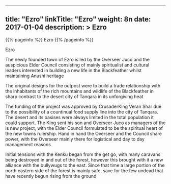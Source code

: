
---
title: "Ezro"
linkTitle: "Ezro"
weight: 8n
date: 2017-01-04
description: >
 Ezro
---

{{% pageinfo %}}
Ezro
{{% /pageinfo %}}

Ezro

The newly founded town of Ezro is led by the Overseer Juco and the auspicious Elder Council consisting of mainly spiritualist and cultural leaders interested in building a new life in the Blackfeather whilst maintaining Anushi heritage

The original designs for the outpost were to build a trade relationship with the inhabitants of the rich mountains and wildlife of the Blackfeather in sharp contrast to the desert city of Tanqara in its unforgiving heat

The funding of the project was approved by CrusaderKing Veran Shar due to the possibility of a countinual food supply line into the city of Tanqara. The desert and its oasises were always limited in the total population it could support. The King sent his son and Overseer Juco as managers of the is new project, with the Elder Council formulated to be the spiritual heart of the new towns rulership. Hand in hand the Overseer and the Council share power, with the Overseer mainly there for logistical and day to day management reasons

Initial tensions with the Kenku began from the get go, with many caravans being destroyed in and out of the forest, however this brought with it a new alliance with the bullywugs to the east. Since that time a large portion of the north eastern side of the forest is mainly safe, save for the few undead that have recently begun rising from the ground

